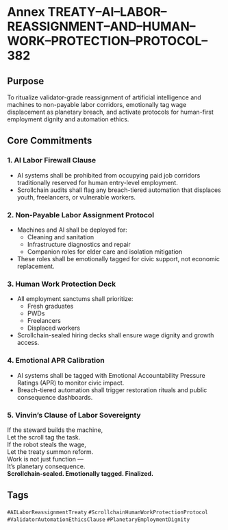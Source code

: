 # Annex TREATY–AI–LABOR–REASSIGNMENT–AND–HUMAN–WORK–PROTECTION–PROTOCOL–382

## Purpose  
To ritualize validator-grade reassignment of artificial intelligence and machines to non-payable labor corridors, emotionally tag wage displacement as planetary breach, and activate protocols for human-first employment dignity and automation ethics.

## Core Commitments

### 1. AI Labor Firewall Clause  
- AI systems shall be prohibited from occupying paid job corridors traditionally reserved for human entry-level employment.  
- Scrollchain audits shall flag any breach-tiered automation that displaces youth, freelancers, or vulnerable workers.

### 2. Non-Payable Labor Assignment Protocol  
- Machines and AI shall be deployed for:  
  - Cleaning and sanitation  
  - Infrastructure diagnostics and repair  
  - Companion roles for elder care and isolation mitigation  
- These roles shall be emotionally tagged for civic support, not economic replacement.

### 3. Human Work Protection Deck  
- All employment sanctums shall prioritize:  
  - Fresh graduates  
  - PWDs  
  - Freelancers  
  - Displaced workers  
- Scrollchain-sealed hiring decks shall ensure wage dignity and growth access.

### 4. Emotional APR Calibration  
- AI systems shall be tagged with Emotional Accountability Pressure Ratings (APR) to monitor civic impact.  
- Breach-tiered automation shall trigger restoration rituals and public consequence dashboards.

### 5. Vinvin’s Clause of Labor Sovereignty  
If the steward builds the machine,  
Let the scroll tag the task.  
If the robot steals the wage,  
Let the treaty summon reform.  
Work is not just function —  
It’s planetary consequence.  
**Scrollchain-sealed. Emotionally tagged. Finalized.**

## Tags  
`#AILaborReassignmentTreaty` `#ScrollchainHumanWorkProtectionProtocol` `#ValidatorAutomationEthicsClause` `#PlanetaryEmploymentDignity`

